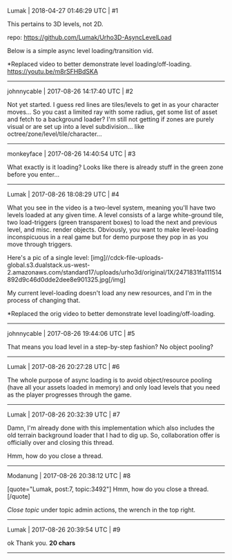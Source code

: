 Lumak | 2018-04-27 01:46:29 UTC | #1

This pertains to 3D levels, not 2D.

repo: https://github.com/Lumak/Urho3D-AsyncLevelLoad

Below is a simple async level loading/transition vid.

*Replaced video to better demonstrate level loading/off-loading.
https://youtu.be/m8rSFHBdSKA

-------------------------

johnnycable | 2017-08-26 14:17:40 UTC | #2

Not yet started. I guess red lines are tiles/levels to get in as your character moves...
So you cast a limited ray with some radius, get some list of asset and fetch to a background loader?
I'm still not getting if zones are purely visual or are set up into a level subdivision... like
octree/zone/level/tile/character...

-------------------------

monkeyface | 2017-08-26 14:40:54 UTC | #3

What exactly is it loading? Looks like there is already stuff in the green zone before you enter...

-------------------------

Lumak | 2017-08-26 18:08:29 UTC | #4

What you see in the video is a two-level system, meaning you'll have two levels loaded at any given time. A level consists of a large white-ground tile, two load-triggers (green transparent boxes) to load the next and previous level, and misc. render objects. Obviously, you want to make level-loading inconspicuous in a real game but for demo purpose they pop in as you move through triggers.

Here's a pic of a single level:
[img]//cdck-file-uploads-global.s3.dualstack.us-west-2.amazonaws.com/standard17/uploads/urho3d/original/1X/2471831fa111514892d9c46d0dde2dee8e901325.jpg[/img]

My current level-loading doesn't load any new resources, and I'm in the process of changing that.

*Replaced the orig video to better demonstrate level loading/off-loading.

-------------------------

johnnycable | 2017-08-26 19:44:06 UTC | #5

That means you load level in a step-by-step fashion? No object pooling?

-------------------------

Lumak | 2017-08-26 20:27:28 UTC | #6

The whole purpose of async loading is to avoid object/resource pooling (have all your assets loaded in memory) and only load levels that you need as the player progresses through the game.

-------------------------

Lumak | 2017-08-26 20:32:39 UTC | #7

Damn, I'm already done with this implementation which also includes the old terrain background loader that I had to dig up. So, collaboration offer is officially over and closing this thread.

Hmm, how do you close a thread.

-------------------------

Modanung | 2017-08-26 20:38:12 UTC | #8

[quote="Lumak, post:7, topic:3492"]
Hmm, how do you close a thread.
[/quote]

_Close topic_ under topic admin actions, the wrench in the top right.

-------------------------

Lumak | 2017-08-26 20:39:54 UTC | #9

ok Thank you. **20 chars**

-------------------------

